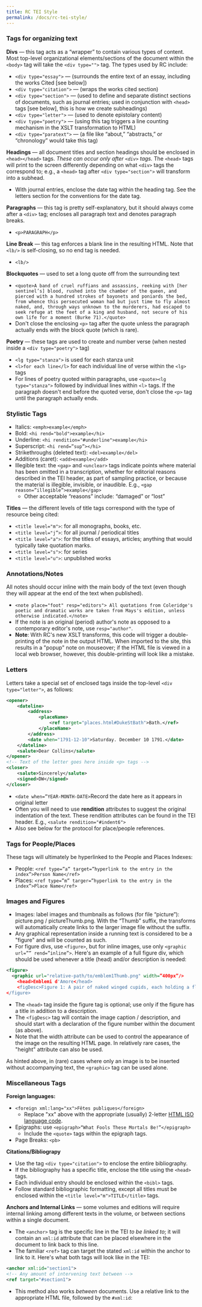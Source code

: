 ```yaml
---
title: RC TEI Style
permalink: /docs/rc-tei-style/
---
```


### Tags for organizing text

**Divs** — this tag acts as a “wrapper” to contain various types of content. Most top-level organizational elements/sections of the document within the `<body>` tag will take the `<div type="">` tag. The types used by RC include:

- `<div type="essay">` — (surrounds the entire text of an essay, including the works Cited [see below])
- `<div type="citation">` — (wraps the works cited section)
- `<div type="section">` — (used to define and separate distinct sections of documents, such as journal entries; used in conjunction with `<head>` tags [see below], this is how we create subheadings)
- `<div type="letter">` — (used to denote epistolary content)
- `<div type="poetry">` — (using this tag triggers a line counting mechanism in the XSLT transformation to HTML)
- `<div type="paratext">` — (a file like “about,” “abstracts,” or “chronology” would take this tag)

**Headings** — all document titles and section headings should be enclosed in `<head></head>` tags. *These can occur only after `<div>` tags.* The `<head>` tags will print to the screen differently depending on what `<div>` tags the correspond to; e.g., a `<head>` tag after `<div type="section">` will transform into a subhead.

- With journal entries, enclose the date tag within the heading tag. See the letters section for the conventions for the date tag.
  
**Paragraphs** — this tag is pretty self-explanatory, but it should always come after a `<div>` tag; encloses all paragraph text and denotes paragraph breaks.

- `<p>PARAGRAPH</p>`

**Line Break** — this tag enforces a blank line in the resulting HTML. Note that `<lb/>` is self-closing, so no end tag is needed.

- `<lb/>`

**Blockquotes** — used to set a long quote off from the surrounding text

- `<quote>A band of cruel ruffians and assassins, reeking with [her sentinel’s] blood, rushed into the chamber of the queen, and pierced with a hundred strokes of bayonets and poniards the bed, from whence this persecuted woman had but just time to fly almost naked, and, through ways unknown to the murderers, had escaped to seek refuge at the feet of a king and husband, not secure of his own life for a moment (Burke 71).</quote>`
- Don't close the enclosing `<p>` tag after the quote unless the paragraph actually ends with the block quote (which is rare).

**Poetry** — these tags are used to create and number verse (when nested inside a `<div type="poetry">` tag)

- `<lg type="stanza">` is used for each stanza unit
- `<l>for each line</l>` for each individual line of verse within the `<lg>` tags
- For lines of poetry quoted within paragraphs, use `<quote><lg type="stanza">` followed by individual lines within `<l>` tags. If the paragraph doesn't end before the quoted verse, don't close the `<p>` tag until the paragraph actually ends.

### Stylistic Tags

- Italics: `<emph>example</emph>`
- Bold: `<hi rend="bold">example</hi>`
- Underline: `<hi rendition="#underline">example</hi>`
- Superscript: `<hi rend=”sup”></hi>`
- Strikethroughs (deleted text): `<del>example</del>`
- Additions (caret): `<add>example</add>`
- Illegible text: the `<gap>` and `<unclear>` tags indicate points where material has been omitted in a transcription, whether for editorial reasons described in the TEI header, as part of sampling practice, or because the material is illegible, invisible, or inaudible. E.g., `<gap reason=”illegible”>example</gap>`
  - Other acceptable “reasons” include: “damaged” or “lost”

**Titles** — the different levels of title tags correspond with the type of resource being cited:

- `<title level="m">`: for all monographs, books, etc.
- `<title level="j”>`: for all journal / periodical titles
- `<title level="a">`: for the titles of essays, articles; anything that would typically take quotation marks.
- `<title level="s">`: for series
- `<title level="u">`: unpublished works

### Annotations/Notes

All notes should occur inline with the main body of the text (even though they will appear at the end of the text when published).

- `<note place="foot" resp="editors"> All quotations from Coleridge's poetic and dramatic works are taken from Mays's edition, unless otherwise indicated.</note>`
- If the note is an original (period) author's note as opposed to a contemporary editor's note, use `resp="author"`.
- **Note**: With RC's new XSLT transforms, this code will trigger a double-printing of the note in the output HTML. When imported to the site, this results in a "popup" note on mouseover; if the HTML file is viewed in a local web browser, however, this double-printing will look like a mistake.

### Letters

Letters take a special set of enclosed tags inside the top-level `<div type="letter">`, as follows:

```xml
<opener>
    <dateline>
        <address>
            <placeName>
                <ref target="places.html#DukeStBath">Bath.</ref>
            </placeName>
        </address>
        <date when="1791-12-10">Saturday. December 10 1791.</date>
    </dateline>
    <salute>Dear Collins</salute>
</opener>
<!-- Text of the letter goes here inside <p> tags -->
<closer>
    <salute>Sincerely</salute>
    <signed>DW</signed>
</closer>
```

- `<date when=”YEAR-MONTH-DATE>`Record the date here as it appears in original letter</date>
- Often you will need to use **rendition** attributes to suggest the original indentation of the text. These rendition attributes can be found in the TEI header. E.g., `<salute rendition="#indent6">`
- Also see below for the protocol for place/people references.

### Tags for People/Places

These tags will ultimately be hyperlinked to the People and Places Indexes:

- People: `<ref type=”a” target=”hyperlink to the entry in the index”>Person Name</ref>`
- Places: `<ref type=”m” targer=”hyperlink to the entry in the index”>Place Name</ref>`

### Images and Figures

- Images: label images and thumbnails as follows (for file “picture”): picture.png / pictureThumb.png. With the “Thumb” suffix, the transforms will automatically create links to the larger image file without the suffix.
- Any graphical representation inside a running text is considered to be a "figure" and will be counted as such.
- For figure divs, use `<figure>`, but for inline images, use only `<graphic url=”” rend=”inline”>`. Here's an example of a full figure div, which should be used whenever a title (head) and/or description is needed:

```xml
<figure>
  <graphic url="relative-path/to/emblem1Thumb.png" width=”400px”/>
    <head>Emblemi d'Amore</head>
    <figDesc>Figure 1: A pair of naked winged cupids, each holding a flaming torch, in a rural setting.</figDesc> 
</figure>
```

- The `<head>` tag inside the figure tag is optional; use only if the figure has a title in addition to a description.
- The `<figDesc>` tag will contain the image caption / description, and should start with a declaration of the figure number within the document (as above).
- Note that the width attribute can be used to control the appearance of the image on the resulting HTML page. In relatively rare cases, the "height" attribute can also be used.

As hinted above, in (rare) cases where only an image is to be inserted without accompanying text, the `<graphic>` tag can be used alone.

### Miscellaneous Tags

**Foreign languages:**

- `<foreign xml:lang="xx">Fêtes publiques</foreign>`
  - Replace "xx" above with the appropriate (usually) 2-letter [HTML ISO language code](https://www.w3docs.com/learn-html/html-language-codes.html).
- Epigraphs: use `<epigraph>“What Fools These Mortals Be!”</epigraph>`
  - Include the `<quote>` tags within the epigraph tags.
- Page Breaks: `<pb>`

**Citations/Bibliograpy**

- Use the tag `<div type="citation">` to enclose the entire bibliography.
- If the bibliography has a specific title, enclose the title using the `<head>` tags.
- Each individual entry should be enclosed within the `<bibl>` tags.
- Follow standard bibliographic formatting, except all titles must be enclosed within the `<title level="m">TITLE</title>` tags.

**Anchors and Internal Links** — some volumes and editions will require internal linking among different texts in the volume, or between sections within a single document.

- The `<anchor>` tag is the specific line in the TEI *to be linked to*; it will contain an `xml:id` attribute that can be placed elsewhere in the document to link back to this line.
- The familiar `<ref>` tag can target the stated `xml:id` within the anchor to link to it. Here's what both tags will look like in the TEI:
  
```xml
<anchor xml:id="section1">
<!-- Any amount of intervening text between -->
<ref target="#section1">
```

- This method also works *between* documents. Use a relative link to the appropriate HTML file, followed by the `#xml:id`: <ref target="/editions/guide_lakes/editions.2020.guide_lakes.introduction.html#section1">
